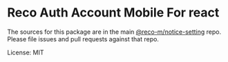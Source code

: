 Reco Auth Account Mobile For react
=======

The sources for this package are in the main [@reco-m/notice-setting](http://192.168.1.247/summary/framework%2FRECO8.Mobile.git) repo. Please file issues and pull requests against that repo.

License: MIT
